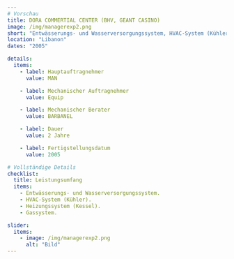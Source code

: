 ```yaml
---
# Vorschau
title: DORA COMMERTIAL CENTER (BHV, GEANT CASINO)
image: /img/managerexp2.png
short: "Entwässerungs- und Wasserversorgungssystem, HVAC-System (Kühler), Heizungssystem (Kessel) und Gassystem."
location: "Libanon"
dates: "2005"

details:
  items:
    - label: Hauptauftragnehmer
      value: MAN

    - label: Mechanischer Auftragnehmer
      value: Equip

    - label: Mechanischer Berater
      value: BARBANEL

    - label: Dauer
      value: 2 Jahre

    - label: Fertigstellungsdatum
      value: 2005

# Vollständige Details
checklist:
  title: Leistungsumfang
  items:
    - Entwässerungs- und Wasserversorgungssystem.
    - HVAC-System (Kühler).
    - Heizungssystem (Kessel).
    - Gassystem.

slider:
  items:
    - image: /img/managerexp2.png
      alt: "Bild"
---
```

